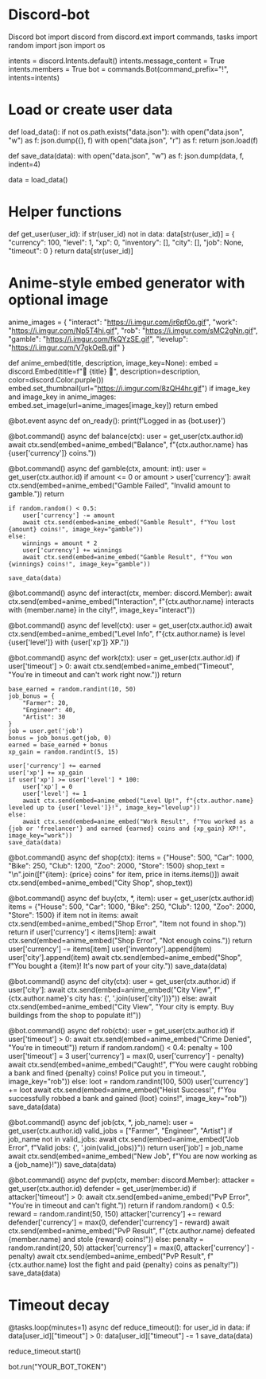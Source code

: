 # Discord-bot
Discord bot
import discord
from discord.ext import commands, tasks
import random
import json
import os

intents = discord.Intents.default()
intents.message_content = True
intents.members = True
bot = commands.Bot(command_prefix="!", intents=intents)

# Load or create user data
def load_data():
    if not os.path.exists("data.json"):
        with open("data.json", "w") as f:
            json.dump({}, f)
    with open("data.json", "r") as f:
        return json.load(f)

def save_data(data):
    with open("data.json", "w") as f:
        json.dump(data, f, indent=4)

data = load_data()

# Helper functions
def get_user(user_id):
    if str(user_id) not in data:
        data[str(user_id)] = {
            "currency": 100,
            "level": 1,
            "xp": 0,
            "inventory": [],
            "city": [],
            "job": None,
            "timeout": 0
        }
    return data[str(user_id)]

# Anime-style embed generator with optional image
anime_images = {
    "interact": "https://i.imgur.com/jr6pf0o.gif",
    "work": "https://i.imgur.com/Np5T4hi.gif",
    "rob": "https://i.imgur.com/sMC2gNn.gif",
    "gamble": "https://i.imgur.com/fkQYzSE.gif",
    "levelup": "https://i.imgur.com/V7gkOeB.gif"
}

def anime_embed(title, description, image_key=None):
    embed = discord.Embed(title=f"🌸 {title} 🌸", description=description, color=discord.Color.purple())
    embed.set_thumbnail(url="https://i.imgur.com/8zQH4hr.gif")
    if image_key and image_key in anime_images:
        embed.set_image(url=anime_images[image_key])
    return embed

@bot.event
async def on_ready():
    print(f'Logged in as {bot.user}')

@bot.command()
async def balance(ctx):
    user = get_user(ctx.author.id)
    await ctx.send(embed=anime_embed("Balance", f"{ctx.author.name} has {user['currency']} coins."))

@bot.command()
async def gamble(ctx, amount: int):
    user = get_user(ctx.author.id)
    if amount <= 0 or amount > user['currency']:
        await ctx.send(embed=anime_embed("Gamble Failed", "Invalid amount to gamble."))
        return

    if random.random() < 0.5:
        user['currency'] -= amount
        await ctx.send(embed=anime_embed("Gamble Result", f"You lost {amount} coins!", image_key="gamble"))
    else:
        winnings = amount * 2
        user['currency'] += winnings
        await ctx.send(embed=anime_embed("Gamble Result", f"You won {winnings} coins!", image_key="gamble"))

    save_data(data)

@bot.command()
async def interact(ctx, member: discord.Member):
    await ctx.send(embed=anime_embed("Interaction", f"{ctx.author.name} interacts with {member.name} in the city!", image_key="interact"))

@bot.command()
async def level(ctx):
    user = get_user(ctx.author.id)
    await ctx.send(embed=anime_embed("Level Info", f"{ctx.author.name} is level {user['level']} with {user['xp']} XP."))

@bot.command()
async def work(ctx):
    user = get_user(ctx.author.id)
    if user['timeout'] > 0:
        await ctx.send(embed=anime_embed("Timeout", "You're in timeout and can't work right now."))
        return

    base_earned = random.randint(10, 50)
    job_bonus = {
        "Farmer": 20,
        "Engineer": 40,
        "Artist": 30
    }
    job = user.get('job')
    bonus = job_bonus.get(job, 0)
    earned = base_earned + bonus
    xp_gain = random.randint(5, 15)

    user['currency'] += earned
    user['xp'] += xp_gain
    if user['xp'] >= user['level'] * 100:
        user['xp'] = 0
        user['level'] += 1
        await ctx.send(embed=anime_embed("Level Up!", f"{ctx.author.name} leveled up to {user['level']}!", image_key="levelup"))
    else:
        await ctx.send(embed=anime_embed("Work Result", f"You worked as a {job or 'freelancer'} and earned {earned} coins and {xp_gain} XP!", image_key="work"))
    save_data(data)

@bot.command()
async def shop(ctx):
    items = {"House": 500, "Car": 1000, "Bike": 250, "Club": 1200, "Zoo": 2000, "Store": 1500}
    shop_text = "\n".join([f"{item}: {price} coins" for item, price in items.items()])
    await ctx.send(embed=anime_embed("City Shop", shop_text))

@bot.command()
async def buy(ctx, *, item):
    user = get_user(ctx.author.id)
    items = {"House": 500, "Car": 1000, "Bike": 250, "Club": 1200, "Zoo": 2000, "Store": 1500}
    if item not in items:
        await ctx.send(embed=anime_embed("Shop Error", "Item not found in shop."))
        return
    if user['currency'] < items[item]:
        await ctx.send(embed=anime_embed("Shop Error", "Not enough coins."))
        return
    user['currency'] -= items[item]
    user['inventory'].append(item)
    user['city'].append(item)
    await ctx.send(embed=anime_embed("Shop", f"You bought a {item}! It's now part of your city."))
    save_data(data)

@bot.command()
async def city(ctx):
    user = get_user(ctx.author.id)
    if user['city']:
        await ctx.send(embed=anime_embed("City View", f"{ctx.author.name}'s city has: {', '.join(user['city'])}"))
    else:
        await ctx.send(embed=anime_embed("City View", "Your city is empty. Buy buildings from the shop to populate it!"))

@bot.command()
async def rob(ctx):
    user = get_user(ctx.author.id)
    if user['timeout'] > 0:
        await ctx.send(embed=anime_embed("Crime Denied", "You're in timeout!"))
        return
    if random.random() < 0.4:
        penalty = 100
        user['timeout'] = 3
        user['currency'] = max(0, user['currency'] - penalty)
        await ctx.send(embed=anime_embed("Caught!", f"You were caught robbing a bank and fined {penalty} coins! Police put you in timeout.", image_key="rob"))
    else:
        loot = random.randint(100, 500)
        user['currency'] += loot
        await ctx.send(embed=anime_embed("Heist Success!", f"You successfully robbed a bank and gained {loot} coins!", image_key="rob"))
    save_data(data)

@bot.command()
async def job(ctx, *, job_name):
    user = get_user(ctx.author.id)
    valid_jobs = ["Farmer", "Engineer", "Artist"]
    if job_name not in valid_jobs:
        await ctx.send(embed=anime_embed("Job Error", f"Valid jobs: {', '.join(valid_jobs)}"))
        return
    user['job'] = job_name
    await ctx.send(embed=anime_embed("New Job", f"You are now working as a {job_name}!"))
    save_data(data)

@bot.command()
async def pvp(ctx, member: discord.Member):
    attacker = get_user(ctx.author.id)
    defender = get_user(member.id)
    if attacker['timeout'] > 0:
        await ctx.send(embed=anime_embed("PvP Error", "You're in timeout and can't fight."))
        return
    if random.random() < 0.5:
        reward = random.randint(50, 150)
        attacker['currency'] += reward
        defender['currency'] = max(0, defender['currency'] - reward)
        await ctx.send(embed=anime_embed("PvP Result", f"{ctx.author.name} defeated {member.name} and stole {reward} coins!"))
    else:
        penalty = random.randint(20, 50)
        attacker['currency'] = max(0, attacker['currency'] - penalty)
        await ctx.send(embed=anime_embed("PvP Result", f"{ctx.author.name} lost the fight and paid {penalty} coins as penalty!"))
    save_data(data)

# Timeout decay
@tasks.loop(minutes=1)
async def reduce_timeout():
    for user_id in data:
        if data[user_id]["timeout"] > 0:
            data[user_id]["timeout"] -= 1
    save_data(data)

reduce_timeout.start()

bot.run("YOUR_BOT_TOKEN")
